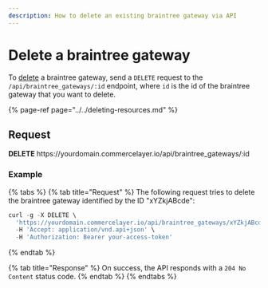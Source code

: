 ```yaml
---
description: How to delete an existing braintree gateway via API
---
```


# Delete a braintree gateway

To <a href="https://docs.commercelayer.io/developers/deleting-resources" target="_blank">delete</a> a braintree gateway, send a `DELETE` request to the `/api/braintree_gateways/:id` endpoint, where `id` is the id of the braintree gateway that you want to delete.

{% page-ref page="../../deleting-resources.md" %}

## Request

**DELETE** https://<i></i>yourdomain.commercelayer.io/api/braintree_gateways/:id

### Example

{% tabs %}
{% tab title="Request" %}
The following request tries to delete the braintree gateway identified by the ID "xYZkjABcde":

```javascript
curl -g -X DELETE \
  'https://yourdomain.commercelayer.io/api/braintree_gateways/xYZkjABcde' \
  -H 'Accept: application/vnd.api+json' \
  -H 'Authorization: Bearer your-access-token'
```
{% endtab %}

{% tab title="Response" %}
On success, the API responds with a `204 No Content` status code.
{% endtab %}
{% endtabs %}

